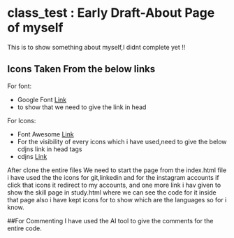 # class_test : Early Draft-About Page of myself

This is to show something about myself,I didnt complete yet !!

## Icons Taken From the below links

For font:
- Google Font [Link](https://fonts.google.com/specimen/Dancing+Script)
- to show that we need to give the link in head

For Icons:
- Font Awesome [Link](https://fontawesome.com/)
- For the visibility  of every icons which i have used,need to give the below cdjns link in head tags
- cdjns [Link](https://cdnjs.com/)
  
 After clone the entire files We need to start the page from the index.html file i have used the the icons for git,linkedin and for the instagram accounts if click that icons it redirect to my accounts, and one more link i hav given to show the skill page in study.html where we can see the code for it inside that page also i have kept icons for to show which are the languages so for i know.

 ##For Commenting
I have used the AI tool to give the comments for the entire code.
